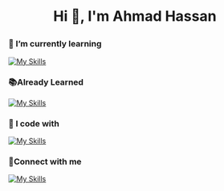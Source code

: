 <h1><p align="center">
  Hi 👋, I'm Ahmad Hassan
</p></h1>


<h3>🌱 I’m currently learning</h3>

[![My Skills](https://skillicons.dev/icons?i=git)](https://skillicons.dev)


<h3>📚Already Learned</h3>

[![My Skills](https://skillicons.dev/icons?i=c,py,html,css,js,flask,sqlite,github,vscode,windows)](https://skillicons.dev)

<h3>🎯 I code with</h3>

[![My Skills](https://skillicons.dev/icons?i=py,html,css,js,flask,sqlite,vscode,github,windows)](https://skillicons.dev)


<h3>💬Connect with me</h3>

[![My Skills](https://skillicons.dev/icons?i=linkedin)](https://skillicons.dev)
